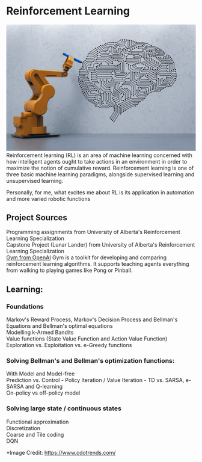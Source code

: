 # Reinforcement Learning
![RL image](intro.jpg)
Reinforcement learning (RL) is an area of machine learning concerned with how intelligent agents ought to take actions in an environment in order to maximize the notion of cumulative reward. Reinforcement learning is one of three basic machine learning paradigms, alongside supervised learning and unsupervised learning.

Personally, for me, what excites me about RL is its application in automation and more varied robotic functions

## Project Sources
Programming assignments from University of Alberta's Reinforcement Learning Specialization <br>
Capstone Project (Lunar Lander) from University of Alberta's Reinforcement Learning Specialization<br>
[Gym from OpenAI](https://gym.openai.com/) 
Gym is a toolkit for developing and comparing reinforcement learning algorithms. It supports teaching agents everything from walking to playing games like Pong or Pinball.<br>

## Learning:
### Foundations
Markov's Reward Process, Markov's Decision Process and Bellman's Equations and Bellman's optimal equations<br>
Modelling k-Armed Bandits<br>
Value functions (State Value Function and Action Value Function)<br>
Exploration vs. Exploitation vs. e-Greedy functions <br>

### Solving Bellman's and Bellman's optimization functions:
With Model and Model-free<br>
Prediction vs. Control - Policy Iteration / Value Iteration - TD vs. SARSA, e-SARSA and Q-learning<br>
On-policy vs off-policy model<br>

### Solving large state / continuous states
Functional approximation<br>
Discretization<br>
Coarse and Tile coding<br>
DQN<br>

*Image Credit: https://www.cdotrends.com/
